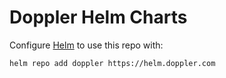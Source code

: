 # Doppler Helm Charts

Configure [Helm](https://helm.sh) to use this repo with:

```
helm repo add doppler https://helm.doppler.com
```